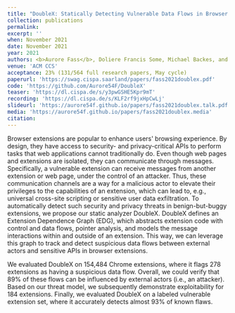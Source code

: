 ```yaml
---
title: "DoubleX: Statically Detecting Vulnerable Data Flows in Browser Extensions at Scale"
collection: publications
permalink:
excerpt: ''
when: November 2021
date: November 2021
year: 2021
authors: <b>Aurore Fass</b>, Doliere Francis Some, Michael Backes, and Ben Stock
venue: 'ACM CCS'
acceptance: 23% (131/564 full research papers, May cycle)
paperurl: 'https://swag.cispa.saarland/papers/fass2021doublex.pdf'
code: 'https://github.com/Aurore54F/DoubleX'
teaser: 'https://dl.cispa.de/s/y3pwGSHE5Kpr9mT'
recording: 'https://dl.cispa.de/s/KLF2rf9jxHpCwLj'
slideurl: 'https://aurore54f.github.io/papers/fass2021doublex.talk.pdf'
media: 'https://aurore54f.github.io/papers/fass2021doublex.media'
citation:
---
```

Browser extensions are popular to enhance users' browsing experience. By design, they have access to security- and privacy-critical APIs to perform tasks that web applications cannot traditionally do. Even though web pages and extensions are isolated, they can communicate through messages. Specifically, a vulnerable extension can receive messages from another extension or web page, under the control of an attacker. Thus, these communication channels are a way for a malicious actor to elevate their privileges to the capabilities of an extension, which can lead to, e.g., universal cross-site scripting or sensitive user data exfiltration. To automatically detect such security and privacy threats in benign-but-buggy extensions, we propose our static analyzer DoubleX. DoubleX defines an Extension Dependence Graph (EDG), which abstracts extension code with control and data flows, pointer analysis, and models the message interactions within and outside of an extension. This way, we can leverage this graph to track and detect suspicious data flows between external actors and sensitive APIs in browser extensions.

We evaluated DoubleX on 154,484 Chrome extensions, where it flags 278 extensions as having a suspicious data flow. Overall, we could verify that 89% of these flows can be influenced by external actors (i.e., an attacker). Based on our threat model, we subsequently demonstrate exploitability for 184 extensions. Finally, we evaluated DoubleX on a labeled vulnerable extension set, where it accurately detects almost 93% of known flaws.
